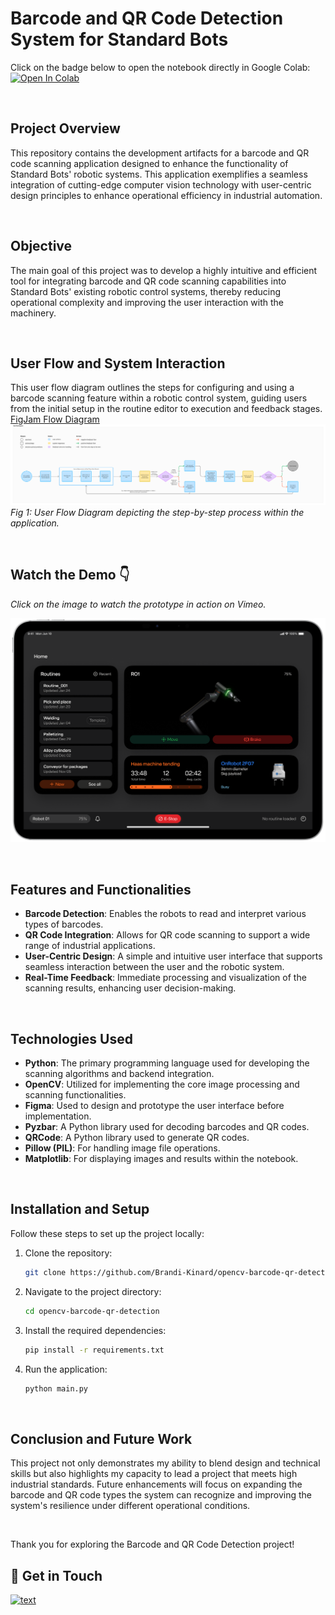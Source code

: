 # Barcode and QR Code Detection System for Standard Bots

Click on the badge below to open the notebook directly in Google Colab:<br>
[![Open In Colab](https://colab.research.google.com/assets/colab-badge.svg)](https://colab.research.google.com/drive/1XYhJWEjsE7C9vP6csqLb9nt69XlYHRkg?usp=sharing)

<br>

## Project Overview
This repository contains the development artifacts for a barcode and QR code scanning application designed to enhance the functionality of Standard Bots' robotic systems. This application exemplifies a seamless integration of cutting-edge computer vision technology with user-centric design principles to enhance operational efficiency in industrial automation.

<br>

## Objective
The main goal of this project was to develop a highly intuitive and efficient tool for integrating barcode and QR code scanning capabilities into Standard Bots' existing robotic control systems, thereby reducing operational complexity and improving the user interaction with the machinery.

<br>

## User Flow and System Interaction
This user flow diagram outlines the steps for configuring and using a barcode scanning feature within a robotic control system, guiding users from the initial setup in the routine editor to execution and feedback stages. [FigJam Flow Diagram](https://www.figma.com/board/pi72Pjj4OiDXFyR90CkEyr/Standard-Bots---Scan-Barcode-and-QR-Codes---Flow-Diagram?node-id=1-3528&t=8PhCEkV7Xn3RAvpI-1)
![User Flow Diagram](user_flow_diagram.png)
*Fig 1: User Flow Diagram depicting the step-by-step process within the application.*

<br>

## Watch the Demo 👇
*Click on the image to watch the prototype in action on Vimeo.*
<p align="center">
  <a href="https://vimeo.com/1005641919" target="_blank">
    <img width="634" src="https://github.com/Brandi-Kinard/opencv-barcode-qr-detection/blob/main/barcode_qr_scanning_demo.png?raw=true" alt="Watch the video" />
  </a>
</p>

<br>

## Features and Functionalities
- **Barcode Detection**: Enables the robots to read and interpret various types of barcodes.
- **QR Code Integration**: Allows for QR code scanning to support a wide range of industrial applications.
- **User-Centric Design**: A simple and intuitive user interface that supports seamless interaction between the user and the robotic system.
- **Real-Time Feedback**: Immediate processing and visualization of the scanning results, enhancing user decision-making.

<br>

## Technologies Used
- **Python**: The primary programming language used for developing the scanning algorithms and backend integration.
- **OpenCV**: Utilized for implementing the core image processing and scanning functionalities.
- **Figma**: Used to design and prototype the user interface before implementation.
- **Pyzbar**: A Python library used for decoding barcodes and QR codes.
- **QRCode**: A Python library used to generate QR codes.
- **Pillow (PIL)**: For handling image file operations.
- **Matplotlib**: For displaying images and results within the notebook.

<br>

## Installation and Setup

Follow these steps to set up the project locally:

1. Clone the repository:
   ```bash
   git clone https://github.com/Brandi-Kinard/opencv-barcode-qr-detection
2. Navigate to the project directory:
   ```bash
   cd opencv-barcode-qr-detection
3. Install the required dependencies:
   ```bash
   pip install -r requirements.txt
4. Run the application:
   ```bash
   python main.py

<br>

## Conclusion and Future Work
This project not only demonstrates my ability to blend design and technical skills but also highlights my capacity to lead a project that meets high industrial standards. Future enhancements will focus on expanding the barcode and QR code types the system can recognize and improving the system's resilience under different operational conditions.

<br>

Thank you for exploring the Barcode and QR Code Detection project!

## 👋 Get in Touch
[![text](https://img.shields.io/badge/LinkedIn-0077B5?style=for-the-badge&logo=linkedin&logoColor=white)](https://www.linkedin.com/in/brandi-kinard)

